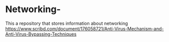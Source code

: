 # Networking-
This a repository that stores information about networking
https://www.scribd.com/document/176058721/Anti-Virus-Mechanism-and-Anti-Virus-Bypassing-Techniques
